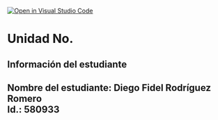 [![Open in Visual Studio Code](https://classroom.github.com/assets/open-in-vscode-2e0aaae1b6195c2367325f4f02e2d04e9abb55f0b24a779b69b11b9e10269abc.svg)](https://classroom.github.com/online_ide?assignment_repo_id=18559856&assignment_repo_type=AssignmentRepo)
# Unidad No. 
## Información del estudiante  
Nombre del estudiante: Diego Fidel Rodríguez Romero         
Id.: 580933
---


